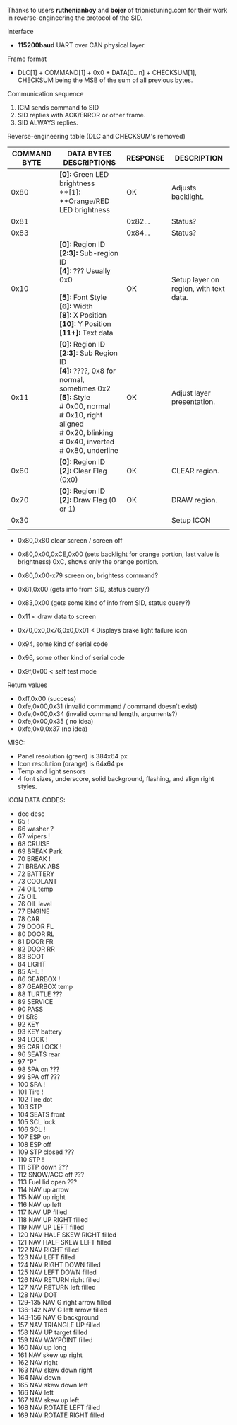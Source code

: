 Thanks to users **ruthenianboy** and **bojer** of trionictuning.com for their work in reverse-engineering the protocol of the SID.

Interface
- **115200baud** UART over CAN physical layer.

Frame format
- DLC[1] + COMMAND[1] + 0x0 + DATA[0...n] + CHECKSUM[1], CHECKSUM being the MSB of the sum of all previous bytes.

Communication sequence

1. ICM sends command to SID
2. SID replies with ACK/ERROR or other frame. 
3. SID ALWAYS replies.



Reverse-engineering table (DLC and CHECKSUM's removed)

| COMMAND BYTE | DATA BYTES DESCRIPTIONS                                      | RESPONSE | DESCRIPTION                            |
| ------------ | ------------------------------------------------------------ | -------- | -------------------------------------- |
| 0x80         | **[0]:** Green LED brightness<br />**[1]: **Orange/RED LED brightness | OK       | Adjusts backlight.                     |
| 0x81         |                                                              | 0x82...  | Status?                                |
| 0x83         |                                                              | 0x84...  | Status?                                |
| 0x10         | **[0]:** Region ID<br/>**[2:3]:** Sub-region ID <br/>**[4]:** ??? Usually 0x0<br/><br />**[5]:** Font Style<br />**[6]:** Width<br/>**[8]:** X Position<br/>**[10]:** Y Position<br/>**[11+]:** Text data | OK       | Setup layer on region, with text data. |
| 0x11         | **[0]:** Region ID<br/>**[2:3]:** Sub Region ID<br/>**[4]:** ????, 0x8 for normal, sometimes 0x2<br/>**[5]:** Style<br/>    # 0x00, normal<br/>    # 0x10, right aligned<br/>    # 0x20, blinking<br/>    # 0x40, inverted <br/>    # 0x80, underline<br /> | OK       | Adjust layer presentation.             |
| 0x60         | **[0]:** Region ID<br />**[2]:** Clear Flag (0x0)            | OK       | CLEAR region.                          |
| 0x70         | **[0]:** Region ID<br />**[2]:** Draw Flag (0 or 1)          | OK       | DRAW region.                           |
| 0x30         |                                                              |          | Setup ICON                             |
|              |                                                              |          |                                        |



- 0x80,0x80 clear screen / screen off
- 0x80,0x00,0xCE,0x00 (sets backlight for orange portion, last value is brightness)
      0xC, shows only the orange portion.

- 0x80,0x00-x79 screen on, brightess command?
- 0x81,0x00 (gets info from SID, status query?)
- 0x83,0x00 (gets some kind of info from SID, status query?)
- 0x11 < draw data to screen

- 0x70,0x0,0x76,0x0,0x01 < Displays brake light failure icon

- 0x94, some kind of serial code
- 0x96, some other kind of serial code

- 0x9f,0x00 < self test mode

Return values

- 0xff,0x00 (success)
- 0xfe,0x00,0x31 (invalid commmand / command doesn't exist)
- 0xfe,0x00,0x34 (invalid command length, arguments?)
- 0xfe,0x00,0x35 ( no idea)
- 0xfe,0x0,0x37 (no idea)



MISC:

- Panel resolution (green) is 384x64 px
- Icon resolution (orange) is 64x64 px
- Temp and light sensors
- 4 font sizes, underscore, solid background, flashing, and align right styles.

ICON DATA CODES:
- dec	desc		
- 65	!		
- 66	washer 	?	
- 67	wipers !		
- 68	CRUISE		
- 69	BREAK Park		
- 70	BREAK !		
- 71	BREAK ABS		
- 72	BATTERY		
- 73	COOLANT		
- 74	OIL temp		
- 75	OIL		
- 76	OIL level		
- 77	ENGINE		
- 78	CAR		
- 79	DOOR FL		
- 80	DOOR RL		
- 81	DOOR FR		
- 82	DOOR RR		
- 83	BOOT		
- 84	LIGHT		
- 85	AHL !		
- 86	GEARBOX !		
- 87	GEARBOX temp		
- 88	TURTLE	???	
- 89	SERVICE		
- 90	PASS		
- 91	SRS		
- 92	KEY		
- 93	KEY battery		
- 94	LOCK !		
- 95	CAR LOCK !		
- 96	SEATS rear		
- 97	"P"		
- 98	SPA on	???	
- 99	SPA off	???	
- 100	SPA !		
- 101	Tire !		
- 102	Tire dot		
- 103	STP		
- 104	SEATS front		
- 105	SCL lock		
- 106	SCL !		
- 107	ESP on		
- 108	ESP off		
- 109	STP closed	???	
- 110	STP !		
- 111	STP down	???	
- 112	SNOW/ACC off	???	
- 113	Fuel lid open	???	
- 114	NAV up		arrow
- 115	NAV up right		
- 116	NAV up left		
- 117	NAV UP		filled
- 118	NAV UP RIGHT		filled
- 119	NAV UP LEFT		filled
- 120	NAV HALF SKEW RIGHT		filled
- 121	NAV HALF SKEW LEFT		filled
- 122	NAV RIGHT		filled
- 123	NAV LEFT		filled
- 124	NAV RIGHT DOWN		filled
- 125	NAV LEFT DOWN		filled
- 126	NAV RETURN right		filled
- 127	NAV RETURN left		filled
- 128	NAV DOT		
- 129-135	NAV G right		arrow filled
- 136-142	NAV G left		arrow filled
- 143-156	NAV G background		
- 157	NAV TRIANGLE UP		filled
- 158	NAV UP target		filled
- 159	NAV WAYPOINT		filled
- 160	NAV up long		
- 161	NAV skew up right		
- 162	NAV right		
- 163	NAV skew down right		
- 164	NAV down		
- 165	NAV skew down left		
- 166	NAV left		
- 167	NAV skew up left		
- 168	NAV ROTATE LEFT		filled
- 169	NAV ROTATE RIGHT		filled
